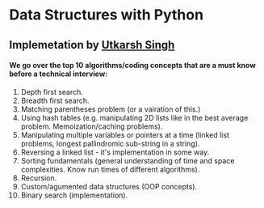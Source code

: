 # Data Structures with Python

## Implemetation by [Utkarsh Singh](https://www.singhutkarsh.com/)

#### We go over the top 10 algorithms/coding concepts that are a must know before a technical interview:
1. Depth first search. 
2. Breadth first search.
3. Matching parentheses problem (or a vairation of this.)
4. Using hash tables (e.g. manipulating 2D lists like in the best average problem. Memoization/caching problems).
5. Manipulating multiple variables or pointers at a time (linked list problems, longest pallindromic sub-string in a string).
6. Reversing a linked list - it's implementation in some way.
7. Sorting fundamentals (general understanding of time and space complexities. Know run times of different algorithms).
8. Recursion.
9. Custom/agumented data structures (OOP concepts).
10. Binary search (implementation).